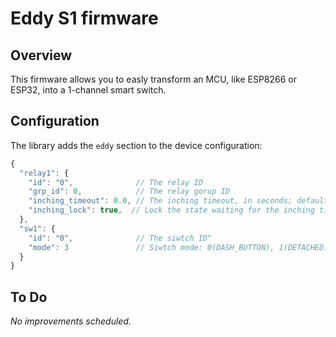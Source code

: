# Eddy S1 firmware
## Overview
This firmware allows you to easly transform an MCU, like ESP8266 or ESP32, into a 1-channel smart switch.
## Configuration
The library adds the `eddy` section to the device configuration:
```javascript
{
  "relay1": {
    "id": "0",              // The relay ID
    "grp_id": 0,            // The relay gorup ID
    "inching_timeout": 0.0, // The inching timeout, in seconds; default is 0 (inching disabled)
    "inching_lock": true,  // Lock the state waiting for the inching timeout expiration
  },
  "sw1": {
    "id": "0",              // The siwtch ID"
    "mode": 3               // Siwtch mode: 0(DASH_BUTTON), 1(DETACHED), 2(TOGGLE_ON_PUSH), 3(TOGGLE_ON_EDGE)
  }
}
```
## To Do
*No improvements scheduled.*
